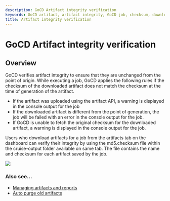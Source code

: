 ```yaml
---
description: GoCD Artifact integrity verification
keywords: GoCD artifact, artifact integrity, GoCD job, checksum, download artifact, artifact
title: Artifact integrity verification
---
```


# GoCD Artifact integrity verification

## Overview

GoCD verifies artifact integrity to ensure that they are unchanged from the point of origin. While executing a job, GoCD applies the following rules if the checksum of the downloaded artifact does not match the checksum at the time of generation of the artifact.

-   If the artifact was uploaded using the artifact API, a warning is displayed in the console output for the job
-   If the downloaded artifact is different from the point of generation, the job will be failed with an error in the console output for the job.
-   If GoCD is unable to fetch the original checksum for the downloaded artifact, a warning is displayed in the console output for the job.

Users who download artifacts for a job from the artifacts tab on the dashboard can verify their integrity by using the md5.checksum file within the cruise-output folder available on same tab. The file contains the name and checksum for each artifact saved by the job.

![](images/md5_checksum.png)

### Also see...

-   [Managing artifacts and reports](../configuration/managing_artifacts_and_reports.html)
-   [Auto purge old artifacts](../configuration/delete_artifacts.html)
